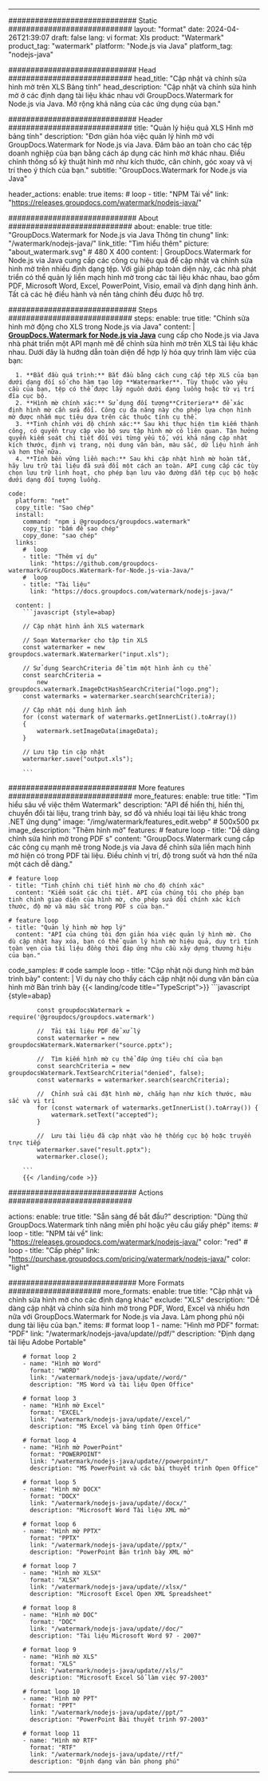 
---
############################# Static ############################
layout: "format"
date:  2024-04-26T21:39:07
draft: false
lang: vi
format: Xls
product: "Watermark"
product_tag: "watermark"
platform: "Node.js via Java"
platform_tag: "nodejs-java"

############################# Head ############################
head_title: "Cập nhật và chỉnh sửa hình mờ trên XLS Bảng tính"
head_description: "Cập nhật và chỉnh sửa hình mờ ở các định dạng tài liệu khác nhau với GroupDocs.Watermark for Node.js via Java. Mở rộng khả năng của các ứng dụng của bạn."

############################# Header ############################
title: "Quản lý hiệu quả XLS Hình mờ bảng tính" 
description: "Đơn giản hóa việc quản lý hình mờ với GroupDocs.Watermark for Node.js via Java. Đảm bảo an toàn cho các tệp doanh nghiệp của bạn bằng cách áp dụng các hình mờ khác nhau. Điều chỉnh thông số kỹ thuật hình mờ như kích thước, căn chỉnh, góc xoay và vị trí theo ý thích của bạn."
subtitle: "GroupDocs.Watermark for Node.js via Java" 

header_actions:
  enable: true
  items:
    #  loop
    - title: "NPM Tải về"
      link: "https://releases.groupdocs.com/watermark/nodejs-java/"
      
############################# About ############################
about:
    enable: true
    title: "GroupDocs.Watermark for Node.js via Java Thông tin chung"
    link: "/watermark/nodejs-java/"
    link_title: "Tìm hiểu thêm"
    picture: "about_watermark.svg" # 480 X 400
    content: |
       GroupDocs.Watermark for Node.js via Java cung cấp các công cụ hiệu quả để cập nhật và chỉnh sửa hình mờ trên nhiều định dạng tệp. Với giải pháp toàn diện này, các nhà phát triển có thể quản lý liền mạch hình mờ trong các tài liệu khác nhau, bao gồm PDF, Microsoft Word, Excel, PowerPoint, Visio, email và định dạng hình ảnh. Tất cả các hệ điều hành và nền tảng chính đều được hỗ trợ.

############################# Steps ############################
steps:
    enable: true
    title: "Chỉnh sửa hình mờ động cho XLS trong Node.js via Java"
    content: |
      **[GroupDocs.Watermark for Node.js via Java](https://products.groupdocs.com/watermark/nodejs-java/)** cung cấp cho Node.js via Java nhà phát triển một API mạnh mẽ để chỉnh sửa hình mờ trên XLS tài liệu khác nhau. Dưới đây là hướng dẫn toàn diện để hợp lý hóa quy trình làm việc của bạn:
      
      1. **Bắt đầu quá trình:** Bắt đầu bằng cách cung cấp tệp XLS của bạn dưới dạng đối số cho hàm tạo lớp **Watermarker**. Tùy thuộc vào yêu cầu của bạn, tệp có thể được lấy nguồn dưới dạng luồng hoặc từ vị trí đĩa cục bộ.
      2. **Hình mờ chính xác:** Sử dụng đối tượng**Criteriera** để xác định hình mờ cần sửa đổi. Công cụ đa năng này cho phép lựa chọn hình mờ được nhắm mục tiêu dựa trên các thuộc tính cụ thể.
      3. **Tinh chỉnh với độ chính xác:** Sau khi thực hiện tìm kiếm thành công, có quyền truy cập vào bộ sưu tập hình mờ có liên quan. Tận hưởng quyền kiểm soát chi tiết đối với từng yếu tố, với khả năng cập nhật kích thước, định vị trang, nội dung văn bản, màu sắc, dữ liệu hình ảnh và hơn thế nữa.
      4. **Tính bền vững liền mạch:** Sau khi cập nhật hình mờ hoàn tất, hãy lưu trữ tài liệu đã sửa đổi một cách an toàn. API cung cấp các tùy chọn lưu trữ linh hoạt, cho phép bạn lưu vào đường dẫn tệp cục bộ hoặc dưới dạng đối tượng luồng.
   
    code:
      platform: "net"
      copy_title: "Sao chép"
      install:
        command: "npm i @groupdocs/groupdocs.watermark"
        copy_tip: "bấm để sao chép"
        copy_done: "sao chép"
      links:
        #  loop
        - title: "Thêm ví dụ"
          link: "https://github.com/groupdocs-watermark/GroupDocs.Watermark-for-Node.js-via-Java/"
        #  loop
        - title: "Tài liệu"
          link: "https://docs.groupdocs.com/watermark/nodejs-java/"
          
      content: |
        ```javascript {style=abap}

        // Cập nhật hình ảnh XLS watermark

        // Soạn Watermarker cho tập tin XLS
        const watermarker = new groupdocs.watermark.Watermarker("input.xls");

        // Sử dụng SearchCriteria để tìm một hình ảnh cụ thể
        const searchCriteria = 
            new groupdocs.watermark.ImageDctHashSearchCriteria("logo.png");
        const watermarks = watermarker.search(searchCriteria);
        
        // Cập nhật nội dung hình ảnh
        for (const watermark of watermarks.getInnerList().toArray())
        {
            watermark.setImageData(imageData);
        }

        // Lưu tập tin cập nhật
        watermarker.save("output.xls");
        
        ```            

############################# More features ############################
more_features:
  enable: true
  title: "Tìm hiểu sâu về việc thêm Watermark"
  description: "API để hiển thị, hiển thị, chuyển đổi tài liệu, trang trình bày, sơ đồ và nhiều loại tài liệu khác trong .NET ứng dụng"
  image: "/img/watermark/features_edit.webp" # 500x500 px
  image_description: "Thêm hình mờ"
  features:
    # feature loop
    - title: "Dễ dàng chỉnh sửa hình mờ trong PDF s"
      content: "GroupDocs.Watermark cung cấp các công cụ mạnh mẽ trong Node.js via Java để chỉnh sửa liền mạch hình mờ hiện có trong PDF tài liệu. Điều chỉnh vị trí, độ trong suốt và hơn thế nữa một cách dễ dàng."

    # feature loop
    - title: "Tinh chỉnh chi tiết hình mờ cho độ chính xác"
      content: "Kiểm soát các chi tiết. API của chúng tôi cho phép bạn tinh chỉnh giao diện của hình mờ, cho phép sửa đổi chính xác kích thước, độ mờ và màu sắc trong PDF s của bạn."

    # feature loop
    - title: "Quản lý hình mờ hợp lý"
      content: "API của chúng tôi đơn giản hóa việc quản lý hình mờ. Cho dù cập nhật hay xóa, bạn có thể quản lý hình mờ hiệu quả, duy trì tính toàn vẹn của tài liệu đồng thời đáp ứng nhu cầu xây dựng thương hiệu của bạn."
      
  code_samples:
    # code sample loop
    - title: "Cập nhật nội dung hình mờ bản trình bày"
      content: |
        Ví dụ này cho thấy cách cập nhật nội dung văn bản của hình mờ Bản trình bày
        {{< landing/code title="TypeScript">}}
        ```javascript {style=abap}
        
            const groupdocsWatermark = require('@groupdocs/groupdocs.watermark')

            //  Tải tài liệu PDF để xử lý
            const watermarker = new groupdocsWatermark.Watermarker("source.pptx");

            //  Tìm kiếm hình mờ cụ thể đáp ứng tiêu chí của bạn
            const searchCriteria = new groupdocsWatermark.TextSearchCriteria("denied", false);
            const watermarks = watermarker.search(searchCriteria);
  
            //  Chỉnh sửa cài đặt hình mờ, chẳng hạn như kích thước, màu sắc và vị trí
            for (const watermark of watermarks.getInnerList().toArray()) {
                watermark.setText("accepted");
            }

            //  Lưu tài liệu đã cập nhật vào hệ thống cục bộ hoặc truyền trực tiếp
            watermarker.save("result.pptx");
            watermarker.close();

        ```
        {{< /landing/code >}}


############################# Actions ############################

actions:
  enable: true
  title: "Sẵn sàng để bắt đầu?"
  description: "Dùng thử GroupDocs.Watermark tính năng miễn phí hoặc yêu cầu giấy phép"
  items:
    #  loop
    - title: "NPM tải về"
      link: "https://releases.groupdocs.com/watermark/nodejs-java/"
      color: "red"
        #  loop
    - title: "Cấp phép"
      link: "https://purchase.groupdocs.com/pricing/watermark/nodejs-java/"
      color: "light"


############################# More Formats #####################
more_formats:
    enable: true
    title: "Cập nhật và chỉnh sửa hình mờ cho các định dạng khác"
    exclude: "XLS"
    description: "Dễ dàng cập nhật và chỉnh sửa hình mờ trong PDF, Word, Excel và nhiều hơn nữa với GroupDocs.Watermark for Node.js via Java. Làm phong phú nội dung tài liệu của bạn."
    items: 
        # format loop 1
        - name: "Hình mờ PDF"
          format: "PDF"
          link: "/watermark/nodejs-java/update//pdf/"
          description: "Định dạng tài liệu Adobe Portable"

        # format loop 2
        - name: "Hình mờ Word"
          format: "WORD"
          link: "/watermark/nodejs-java/update//word/"
          description: "MS Word và tài liệu Open Office"
          
        # format loop 3
        - name: "Hình mờ Excel"
          format: "EXCEL"
          link: "/watermark/nodejs-java/update//excel/"
          description: "MS Excel và bảng tính Open Office"

        # format loop 4
        - name: "Hình mờ PowerPoint"
          format: "POWERPOINT"
          link: "/watermark/nodejs-java/update//powerpoint/"
          description: "MS PowerPoint và các bài thuyết trình Open Office"

        # format loop 5
        - name: "Hình mờ DOCX"
          format: "DOCX"
          link: "/watermark/nodejs-java/update//docx/"
          description: "Microsoft Word Tài liệu XML mở"
          
        # format loop 6
        - name: "Hình mờ PPTX"
          format: "PPTX"
          link: "/watermark/nodejs-java/update//pptx/"
          description: "PowerPoint Bản trình bày XML mở"
          
        # format loop 7
        - name: "Hình mờ XLSX"
          format: "XLSX"
          link: "/watermark/nodejs-java/update//xlsx/"
          description: "Microsoft Excel Open XML Spreadsheet"

        # format loop 8
        - name: "Hình mờ DOC"
          format: "DOC"
          link: "/watermark/nodejs-java/update//doc/"
          description: "Tài liệu Microsoft Word 97 - 2007"

        # format loop 9
        - name: "Hình mờ XLS"
          format: "XLS"
          link: "/watermark/nodejs-java/update//xls/"
          description: "Microsoft Excel Sổ làm việc 97-2003"

        # format loop 10
        - name: "Hình mờ PPT"
          format: "PPT"
          link: "/watermark/nodejs-java/update//ppt/"
          description: "PowerPoint Bài thuyết trình 97-2003"

        # format loop 11
        - name: "Hình mờ RTF"
          format: "RTF"
          link: "/watermark/nodejs-java/update//rtf/"
          description: "Định dạng văn bản phong phú"

---